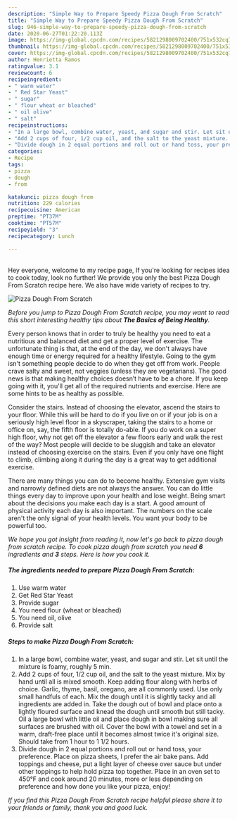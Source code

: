 ```yaml
---
description: "Simple Way to Prepare Speedy Pizza Dough From Scratch"
title: "Simple Way to Prepare Speedy Pizza Dough From Scratch"
slug: 946-simple-way-to-prepare-speedy-pizza-dough-from-scratch
date: 2020-06-27T01:22:20.113Z
image: https://img-global.cpcdn.com/recipes/5821298009702400/751x532cq70/pizza-dough-from-scratch-recipe-main-photo.jpg
thumbnail: https://img-global.cpcdn.com/recipes/5821298009702400/751x532cq70/pizza-dough-from-scratch-recipe-main-photo.jpg
cover: https://img-global.cpcdn.com/recipes/5821298009702400/751x532cq70/pizza-dough-from-scratch-recipe-main-photo.jpg
author: Henrietta Ramos
ratingvalue: 3.1
reviewcount: 6
recipeingredient:
- " warm water"
- " Red Star Yeast"
- " sugar"
- " flour wheat or bleached"
- " oil olive"
- " salt"
recipeinstructions:
- "In a large bowl, combine water, yeast, and sugar and stir. Let sit until the mixture is foamy, roughly 5 min."
- "Add 2 cups of four, 1/2 cup oil, and the salt to the yeast mixture. Mix by hand until all is mixed smooth. Keep adding flour along with herbs of choice. Garlic, thyme, basil, oregano, are all commonly used. Use only small handfuls of each. Mix the dough until it is slightly tacky and all ingredients are added in. Take the dough out of bowl and place onto a lightly floured surface and knead the dough until smooth but still tacky. Oil a large bowl with little oil and place dough in bowl making sure all surfaces are brushed with oil. Cover the bowl with a towel and set in a warm, draft-free place until it becomes almost twice it&#39;s original size. Should take from 1 hour to 1 1/2 hours."
- "Divide dough in 2 equal portions and roll out or hand toss, your preference. Place on pizza sheets, I prefer the air bake pans. Add toppings and cheese, put a light layer of cheese over sauce but under other toppings to help hold pizza top together. Place in an oven set to 450°F and cook around 20 minutes, more or less depending on preference and how done you like your pizza, enjoy!"
categories:
- Recipe
tags:
- pizza
- dough
- from

katakunci: pizza dough from 
nutrition: 229 calories
recipecuisine: American
preptime: "PT37M"
cooktime: "PT57M"
recipeyield: "3"
recipecategory: Lunch

---
```

<br>
Hey everyone, welcome to my recipe page, If you're looking for recipes idea to cook today, look no further! We provide you only the best Pizza Dough From Scratch recipe here. We also have wide variety of recipes to try.
<br>


![Pizza Dough From Scratch](https://img-global.cpcdn.com/recipes/5821298009702400/751x532cq70/pizza-dough-from-scratch-recipe-main-photo.jpg)

<i>Before you jump to Pizza Dough From Scratch recipe, you may want to read this short interesting healthy tips about <strong>The Basics of Being Healthy</strong>.</i>

Every person knows that in order to truly be healthy you need to eat a nutritious and balanced diet and get a proper level of exercise. The unfortunate thing is that, at the end of the day, we don't always have enough time or energy required for a healthy lifestyle. Going to the gym isn't something people decide to do when they get off from work. People crave salty and sweet, not veggies (unless they are vegetarians). The good news is that making healthy choices doesn’t have to be a chore. If you keep going with it, you'll get all of the required nutrients and exercise. Here are some hints to be as healthy as possible.

Consider the stairs. Instead of choosing the elevator, ascend the stairs to your floor. While this will be hard to do if you live on or if your job is on a seriously high level floor in a skyscraper, taking the stairs to a home or office on, say, the fifth floor is totally do-able. If you do work on a super high floor, why not get off the elevator a few floors early and walk the rest of the way? Most people will decide to be sluggish and take an elevator instead of choosing exercise on the stairs. Even if you only have one flight to climb, climbing along it during the day is a great way to get additional exercise. 

There are many things you can do to become healthy. Extensive gym visits and narrowly defined diets are not always the answer. You can do little things every day to improve upon your health and lose weight. Being smart about the decisions you make each day is a start. A good amount of physical activity each day is also important. The numbers on the scale aren't the only signal of your health levels. You want your body to be powerful too. 


<i>We hope you got insight from reading it, now let's go back to pizza dough from scratch recipe. To cook pizza dough from scratch you need <strong>6</strong> ingredients and <strong>3</strong> steps. Here is how you cook it.
</i>

##### The ingredients needed to prepare Pizza Dough From Scratch:

1. Use  warm water
1. Get  Red Star Yeast
1. Provide  sugar
1. You need  flour (wheat or bleached)
1. You need  oil, olive
1. Provide  salt


##### Steps to make Pizza Dough From Scratch:

1. In a large bowl, combine water, yeast, and sugar and stir. Let sit until the mixture is foamy, roughly 5 min.
1. Add 2 cups of four, 1/2 cup oil, and the salt to the yeast mixture. Mix by hand until all is mixed smooth. Keep adding flour along with herbs of choice. Garlic, thyme, basil, oregano, are all commonly used. Use only small handfuls of each. Mix the dough until it is slightly tacky and all ingredients are added in. Take the dough out of bowl and place onto a lightly floured surface and knead the dough until smooth but still tacky. Oil a large bowl with little oil and place dough in bowl making sure all surfaces are brushed with oil. Cover the bowl with a towel and set in a warm, draft-free place until it becomes almost twice it&#39;s original size. Should take from 1 hour to 1 1/2 hours.
1. Divide dough in 2 equal portions and roll out or hand toss, your preference. Place on pizza sheets, I prefer the air bake pans. Add toppings and cheese, put a light layer of cheese over sauce but under other toppings to help hold pizza top together. Place in an oven set to 450°F and cook around 20 minutes, more or less depending on preference and how done you like your pizza, enjoy!


<i>If you find this Pizza Dough From Scratch recipe helpful please share it to your friends or family, thank you and good luck.</i>
